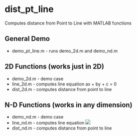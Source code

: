# dist_pt_line

Computes distance from Point to Line with MATLAB functions

## General Demo

- demo_pt_line.m - runs demo_2d.m and demo_nd.m

## 2D Functions (works just in 2D)

- demo_2d.m - demo case
- line_2d.m - computes line equation ax + by + c = 0
- dist_2d.m - computes distance from point to line

## N-D Functions (works in any dimension)

- demo_nd.m - demo case
- line_nd.m - computes line equation ![](http://latex.codecogs.com/gif.latex?x&space;=&space;a&space;&plus;&space;t&space;\times&space;d&space;\:&space;\textup{for}\:&space;t&space;\in&space;\Re) 
- dist_nd.m - computes distance from point to line
